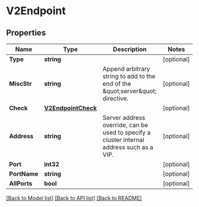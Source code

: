 # V2Endpoint

## Properties
Name | Type | Description | Notes
------------ | ------------- | ------------- | -------------
**Type** | **string** |  | [optional] 
**MiscStr** | **string** | Append arbitrary string to add to the end of the \&quot;server\&quot; directive. | [optional] 
**Check** | [**V2EndpointCheck**](V2Endpoint_check.md) |  | [optional] 
**Address** | **string** | Server address override, can be used to specify a cluster internal address such as a VIP. | [optional] 
**Port** | **int32** |  | [optional] 
**PortName** | **string** |  | [optional] 
**AllPorts** | **bool** |  | [optional] 

[[Back to Model list]](../README.md#documentation-for-models) [[Back to API list]](../README.md#documentation-for-api-endpoints) [[Back to README]](../README.md)


